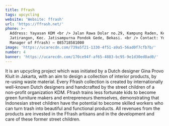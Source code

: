 ```yaml
---
title: Ffrash
tags: upcycling
website: 'Website: ffrash'
url: 'https://ffrash.net/'
phone: >-
  Address: Yayasan KDM <br /> Jalan Rawa Dolar no.29, Kampung Raden, Kel.
  Jatirangon, Kec. Jatisampurna Pondok Gede, Bekasi. <br /> Contact: Yoki (The
  Manager of Ffrash) – 085718581000
image: 'https://ucarecdn.com/739a5f21-1330-4f51-a9a5-56ad0f7cfb7b/'
number: 4
banner: 'https://ucarecdn.com/170ce94f-af65-4883-bc95-9e1d30ed8ad0/'
---
```

It is an upcycling project which was initiated by a Dutch designer Gina Provo Kluit in Jakarta, with an aim to design a collection of interior products, by re-using waste material. Every Ffrash collection is created by internationally well-known Dutch designers and handcrafted by the street children of a non-profit organization KDM. Ffrash trains less fortunate kids to become green furniture makers and entrepreneurs themselves, demonstrating that Indonesian street children have the potential to become skilled workers who can turn trash into beautiful and functional products. All revenues from the products are invested in the Ffrash artisans and in the development and care of these former street children.
